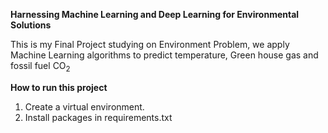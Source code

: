**Harnessing Machine Learning and Deep Learning for Environmental Solutions**

This is my Final Project studying on Environment Problem, we apply Machine Learning algorithms to predict temperature, Green house gas and fossil fuel $\text{CO}_2$

**How to run this project**
1. Create a virtual environment.
2. Install packages in requirements.txt


